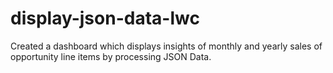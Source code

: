# display-json-data-lwc
Created a dashboard which displays insights of monthly and yearly sales of opportunity line items by processing JSON Data. 
